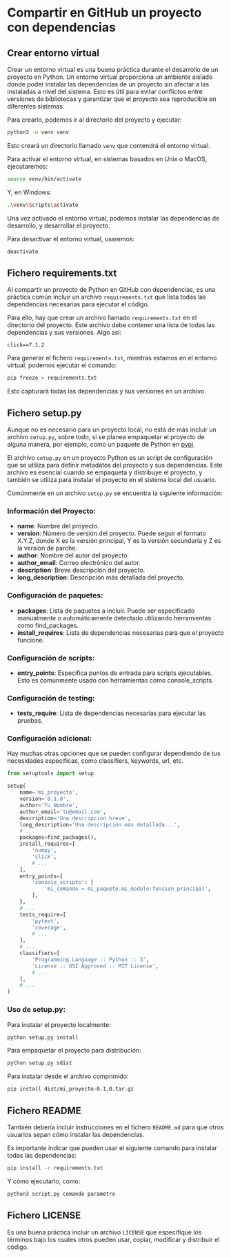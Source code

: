 # Compartir en GitHub un proyecto con dependencias

## Crear entorno virtual

Crear un entorno virtual es una buena práctica durante el desarrollo de un proyecto en Python. Un entorno virtual proporciona un ambiente aislado donde poder instalar las dependencias de un proyecto sin afectar a las instaladas a nivel del sistema. Esto es útil para evitar conflictos entre versiones de bibliotecas y garantizar que el proyecto sea reproducible en diferentes sistemas.

Para crearlo, podemos ir al directorio del proyecto y ejecutar:

``` sh
python3 -m venv venv
```

Esto creará un directorio llamado `venv` que contendrá el entorno virtual.

Para activar el entorno virtual, en sistemas basados en Unix o MacOS, ejecutaremos:

``` sh
source venv/bin/activate
```

Y, en Windows:

``` sh
.\venv\Scripts\activate
```

Una vez activado el entorno virtual, podemos instalar las dependencias de desarrollo, y desarrollar el proyecto.

Para desactivar el entorno virtual, usaremos:

``` sh
deactivate
```

## Fichero requirements.txt

Al compartir un proyecto de Python en GitHub con dependencias, es una práctica común incluir un archivo `requirements.txt` que lista todas las dependencias necesarias para ejecutar el código.

Para ello, hay que crear un archivo llamado `requirements.txt` en el directorio del proyecto. Este archivo debe contener una lista de todas las dependencias y sus versiones. Algo así:

```
click==7.1.2
```

Para generar el fichero `requirements.txt`, mientras estamos en el entorno virtual, podemos ejecutar el comando:

``` sh
pip freeze > requirements.txt
```

Esto capturará todas las dependencias y sus versiones en un archivo.

## Fichero setup.py

Aunque no es necesario para un proyecto local, no está de más incluir un archivo `setup.py`, sobre todo, si se planea empaquetar el proyecto de alguna manera, por ejemplo, como un paquete de Python en [pypi](https://pypi.org/).

El archivo `setup.py` en un proyecto Python es un script de configuración que se utiliza para definir metadatos del proyecto y sus dependencias. Este archivo es esencial cuando se empaqueta y distribuye el proyecto, y también se utiliza para instalar el proyecto en el sistema local del usuario.

Comúnmente en un archivo `setup.py` se encuentra la siguiente información:

### Información del Proyecto:

- **name**: Nombre del proyecto.
- **version**: Número de versión del proyecto. Puede seguir el formato X.Y.Z, donde X es la versión principal, Y es la versión secundaria y Z es la versión de parche.
- **author**: Nombre del autor del proyecto.
- **author_email**: Correo electrónico del autor.
- **description**: Breve descripción del proyecto.
- **long_description**: Descripción más detallada del proyecto.

### Configuración de paquetes:

- **packages**: Lista de paquetes a incluir. Puede ser especificado manualmente o automáticamente detectado utilizando herramientas como find_packages.
- **install_requires**: Lista de dependencias necesarias para que el proyecto funcione.

### Configuración de scripts:

- **entry_points**: Especifica puntos de entrada para scripts ejecutables. Esto es comúnmente usado con herramientas como console_scripts.

### Configuración de testing:

- **tests_require**: Lista de dependencias necesarias para ejecutar las pruebas.

### Configuración adicional:

Hay muchas otras opciones que se pueden configurar dependiendo de tus necesidades específicas, como classifiers, keywords, url, etc.

``` py
from setuptools import setup

setup(
    name='mi_proyecto',
    version='0.1.0',
    author='Tu Nombre',
    author_email='tu@email.com',
    description='Una descripción breve',
    long_description='Una descripción más detallada...',
    # ...
    packages=find_packages(),
    install_requires=[
        'numpy',
        'click',
        # ...
    ],
    entry_points={
        'console_scripts': [
            'mi_comando = mi_paquete.mi_modulo:funcion_principal',
        ],
    },
    # ...
    tests_require=[
        'pytest',
        'coverage',
        # ...
    ],
    # ...
    classifiers=[
        'Programming Language :: Python :: 3',
        'License :: OSI Approved :: MIT License',
        # ...
    ],
    # ...
)
```

### Uso de setup.py:

Para instalar el proyecto localmente:

``` sh
python setup.py install
```

Para empaquetar el proyecto para distribución:

``` sh
python setup.py sdist
```

Para instalar desde el archivo comprimido:

``` sh
pip install dist/mi_proyecto-0.1.0.tar.gz
```



## Fichero README

También debería incluir instrucciones en el fichero `README.md` para que otros usuarios sepan cómo instalar las dependencias.

Es importante indicar que pueden usar el siguiente comando para instalar todas las dependencias:

``` sh
pip install -r requirements.txt
```

Y cómo ejecutarlo, como:

``` sh
python3 script.py comando parametro
```

## Fichero LICENSE

Es una buena práctica incluir un archivo `LICENSE` que especifique los términos bajo los cuales otros pueden usar, copiar, modificar y distribuir el código.
